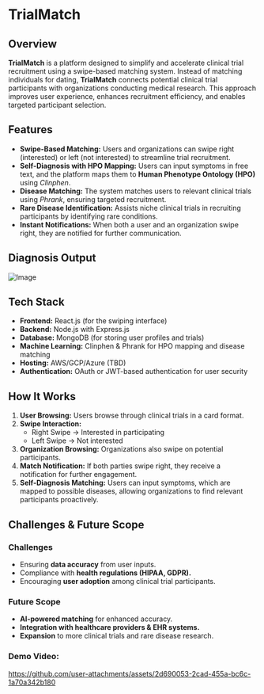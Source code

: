# TrialMatch

## Overview
**TrialMatch** is a platform designed to simplify and accelerate clinical trial recruitment using a swipe-based matching system. Instead of matching individuals for dating, **TrialMatch** connects potential clinical trial participants with organizations conducting medical research. This approach improves user experience, enhances recruitment efficiency, and enables targeted participant selection.

## Features
- **Swipe-Based Matching:** Users and organizations can swipe right (interested) or left (not interested) to streamline trial recruitment.
- **Self-Diagnosis with HPO Mapping:** Users can input symptoms in free text, and the platform maps them to **Human Phenotype Ontology (HPO)** using *Clinphen*.
- **Disease Matching:** The system matches users to relevant clinical trials using *Phrank*, ensuring targeted recruitment.
- **Rare Disease Identification:** Assists niche clinical trials in recruiting participants by identifying rare conditions.
- **Instant Notifications:** When both a user and an organization swipe right, they are notified for further communication.

## Diagnosis Output
![Image](https://github.com/user-attachments/assets/93956947-8e62-4034-b4b2-354bef4bcdd0)

## Tech Stack
- **Frontend:** React.js (for the swiping interface)
- **Backend:** Node.js with Express.js
- **Database:** MongoDB (for storing user profiles and trials)
- **Machine Learning:** Clinphen & Phrank for HPO mapping and disease matching
- **Hosting:** AWS/GCP/Azure (TBD)
- **Authentication:** OAuth or JWT-based authentication for user security

## How It Works
1. **User Browsing:** Users browse through clinical trials in a card format.
2. **Swipe Interaction:** 
   - Right Swipe → Interested in participating
   - Left Swipe → Not interested
3. **Organization Browsing:** Organizations also swipe on potential participants.
4. **Match Notification:** If both parties swipe right, they receive a notification for further engagement.
5. **Self-Diagnosis Matching:** Users can input symptoms, which are mapped to possible diseases, allowing organizations to find relevant participants proactively.

## Challenges & Future Scope
### Challenges
- Ensuring **data accuracy** from user inputs.
- Compliance with **health regulations (HIPAA, GDPR).**
- Encouraging **user adoption** among clinical trial participants.

### Future Scope
- **AI-powered matching** for enhanced accuracy.
- **Integration with healthcare providers & EHR systems.**
- **Expansion** to more clinical trials and rare disease research.

### Demo Video:

https://github.com/user-attachments/assets/2d690053-2cad-455a-bc6c-1a70a342b180
